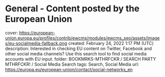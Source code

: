 # General - Content posted by the European Union

cover: https://european-union.europa.eu/profiles/contrib/ewcms/modules/ewcms_seo/assets/images/eu-socialmedia-fallback.png
created: February 24, 2022 1:17 PM (UTC)
description: Interested in checking EU content on Twitter, Facebook and other social media channels? Use this search tool to find social media accounts with EU input.
folder: BOOKMRKS-MTHRFCKR / SEARCH PARTY MTHRFCKR! / Social Media Search
tags: Search, Social Media
url: https://europa.eu/european-union/contact/social-networks_en